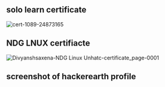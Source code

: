 ## solo learn certificate
![cert-1089-24873165](https://user-images.githubusercontent.com/98813747/152638683-b0af5c8a-22d0-4e0c-8d50-5ae678a86055.jpg)

## NDG LNUX certifiacte
![Divyanshsaxena-NDG Linux Unhatc-certificate_page-0001](https://user-images.githubusercontent.com/98813747/152638690-a6c175be-52aa-4bd9-982d-0c20b8887542.jpg)

## screenshot of hackerearth profile

